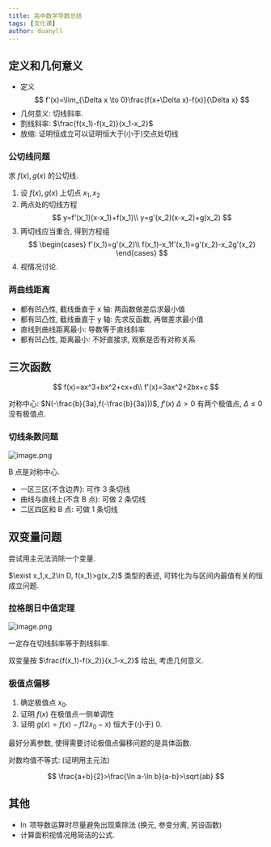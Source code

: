```yaml
---
title: 高中数学导数总结
tags: [文化课]
author: duanyll
---
```


## 定义和几何意义

- 定义
   $$
   f'(x)=\lim_{\Delta x \to 0}\frac{f(x+\Delta x)-f(x)}{\Delta x}
   $$
- 几何意义: 切线斜率.
- 割线斜率: $\frac{f(x_1)-f(x_2)}{x_1-x_2}$
- 放缩: 证明恒成立可以证明恒大于(小于)交点处切线

### 公切线问题

求 $f(x), g(x)$ 的公切线.

1. 设 $f(x), g(x)$ 上切点 $x_1,x_2$
2. 两点处的切线方程
   $$
   y=f'(x_1)(x-x_1)+f(x_1)\\
   y=g'(x_2)(x-x_2)+g(x_2)
   $$
3. 两切线应当重合, 得到方程组
   $$
   \begin{cases}
      f'(x_1)=g'(x_2)\\
      f(x_1)-x_1f'(x_1)=g'(x_2)-x_2g'(x_2)
   \end{cases}
   $$
4. 视情况讨论.

### 两曲线距离

- 都有凹凸性, 截线垂直于 x 轴: 两函数做差后求最小值
- 都有凹凸性, 截线垂直于 y 轴: 先求反函数, 再做差求最小值
- 直线到曲线距离最小: 导数等于直线斜率
- 都有凹凸性, 距离最小: 不好直接求, 观察是否有对称关系

## 三次函数

$$
f(x)=ax^3+bx^2+cx+d\\
f'(x)=3ax^2+2bx+c
$$

对称中心: $N(-\frac{b}{3a},f(-\frac{b}{3a}))$, $f'(x)$ $\Delta>0$ 有两个极值点, $\Delta \leq 0$ 没有极值点.

### 切线条数问题

![image.png](https://i.loli.net/2020/05/05/SR7hEMBZaKsfJlV.png)

B 点是对称中心.

- 一区三区(不含边界): 可作 3 条切线
- 曲线与直线上(不含 B 点): 可做 2 条切线
- 二区四区和 B 点: 可做 1 条切线

## 双变量问题

尝试用主元法消除一个变量.

$\exist x_1,x_2\in D, f(x_1)>g(x_2)$ 类型的表述, 可转化为与区间内最值有关的恒成立问题.

### 拉格朗日中值定理

![image.png](https://i.loli.net/2020/05/05/zcjyXLPEwelpFDR.png)

一定存在切线斜率等于割线斜率.

双变量按 $\frac{f(x_1)-f(x_2)}{x_1-x_2}$ 给出, 考虑几何意义.

### 极值点偏移

1. 确定极值点 $x_0$.
2. 证明 $f(x)$ 在极值点一侧单调性
3. 证明 $g(x)=f(x)-f(2x_0-x)$ 恒大于(小于) 0.

最好分离参数, 使得需要讨论极值点偏移问题的是具体函数.

对数均值不等式: (证明用主元法)

$$
\frac{a+b}{2}>\frac{\ln a-\ln b}{a-b}>\sqrt{ab}
$$

## 其他

- $\ln$ 项导数运算时尽量避免出现乘除法 (换元, 参变分离, 另设函数)
- 计算面积视情况用简洁的公式.
